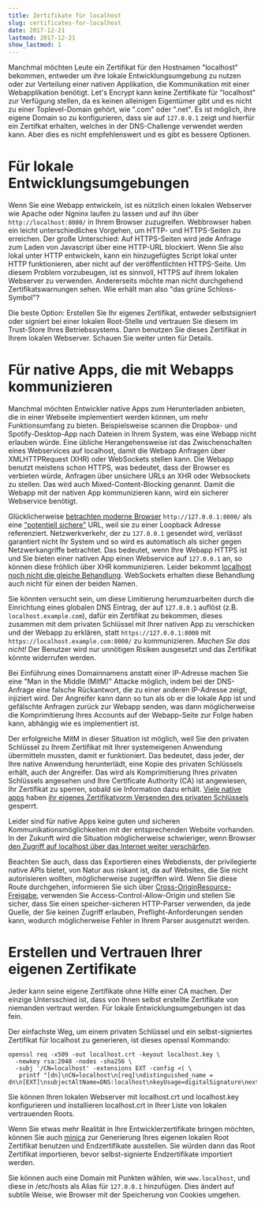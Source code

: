 ```yaml
---
title: Zertifikate für localhost
slug: certificates-for-localhost
date: 2017-12-21
lastmod: 2017-12-21
show_lastmod: 1
---
```



Manchmal möchten Leute ein Zertifikat für den Hostnamen "localhost" bekommen, entweder um ihre lokale Entwicklungsumgebung zu nutzen oder zur Verteilung einer nativen Applikation, die Kommunikation mit einer Webapplikation benötigt. Let's Encrypt kann keine Zertifikate für "localhost" zur Verfügung stellen, da es keinen alleinigen Eigentümer gibt und es nicht zu einer Toplevel-Domain gehört, wie ".com" oder ".net". Es ist möglich, ihre eigene Domain so zu konfigurieren, dass sie auf `127.0.0.1` zeigt und hierfür ein Zertifkat erhalten, welches in der DNS-Challenge verwendet werden kann. Aber dies es nicht empfehlenswert und es gibt es bessere Optionen.

# Für lokale Entwicklungsumgebungen

Wenn Sie eine Webapp entwickeln, ist es nützlich einen lokalen Webserver wie Apache oder Ngninx laufen zu lassen und auf ihn über `http://localhost:8000/` in Ihrem Browser zuzugreifen. Webbrowser haben ein leicht unterschiedliches Vorgehen, um HTTP- und HTTPS-Seiten zu erreichen. Der große Unterschied: Auf HTTPS-Seiten wird jede Anfrage zum Laden von Javascript über eine HTTP-URL blockiert. Wenn Sie also lokal unter HTTP entwickeln, kann ein hinzugefügtes Script lokal unter HTTP funktionieren, aber nicht auf der veröffentlichten HTTPS-Seite. Um diesem Problem vorzubeugen, ist es sinnvoll, HTTPS auf ihrem lokalen Webserver zu verwenden. Andererseits möchte man nicht durchgehend Zertifikatswarnungen sehen. Wie erhält man also "das grüne Schloss-Symbol"?

Die beste Option: Erstellen Sie Ihr eigenes Zertifikat, entweder selbstsigniert oder signiert bei einer lokalen Root-Stelle und vertrauen Sie diesem im Trust-Store Ihres Betriebssystems. Dann benutzen Sie dieses Zertifikat in Ihrem lokalen Webserver. Schauen Sie weiter unten für Details.

# Für native Apps, die mit Webapps kommunizieren

Manchmal möchten Entwickler native Apps zum Herunterladen anbieten, die in einer Webseite implementiert werden können, um mehr Funktionsumfang zu bieten. Beispielsweise scannen die Dropbox- und Spotify-Desktop-App nach Dateien in Ihrem System, was eine Webapp nicht erlauben würde. Eine übliche Herangehensweise ist das Zwischenschalten eines Webservices auf localhost, damit die Webapp Anfragen über XMLHTTPRequest (XHR) oder WebSockets stellen kann. Die Webapp benutzt meistens schon HTTPS, was bedeutet, dass der Browser es verbieten würde, Anfragen über unsichere URLs an XHR oder Websockets zu stellen. Das wird auch Mixed-Content-Blocking genannt. Damit die Webapp mit der nativen App kommunizieren kann, wird ein sicherer Webservice benötigt.

Glücklicherweise [betrachten moderne Browser][mcb-localhost] `http://127.0.0.1:8000/` als eine ["potentiell sichere"][secure-contexts] URL, weil sie zu einer Loopback Adresse referenziert. Netzwerkverkehr, der zu `127.0.0.1` gesendet wird, verlässt garantiert nicht Ihr System und so wird es automatisch als sicher gegen Netzwerkangriffe betrachtet. Das bedeutet, wenn Ihre Webapp HTTPS ist und Sie bieten einer nativen App einen Webservice auf `127.0.0.1` an, so können diese fröhlich über XHR kommunizieren. Leider bekommt [localhost noch nicht die gleiche Behandlung][let-localhost]. WebSockets erhalten diese Behandlung auch nicht für einen der beiden Namen.

Sie könnten versucht sein, um diese Limitierung herumzuarbeiten durch die Einrichtung eines globalen DNS Eintrag, der auf `127.0.0.1` auflöst (z.B. `localhost.example.com`), dafür ein Zertifikat zu bekommen, dieses zusammen mit dem privaten Schlüssel mit Ihrer nativen App zu verschicken und der Webapp zu erklären, statt `https://127.0.0.1:8000` mit `https://localhost.example.com:8000/` zu kommunizieren. *Machen Sie das nicht!* Der Benutzer wird nur unnötigen Risiken ausgesetzt und das Zertifikat könnte widerrufen werden.

Bei Einführung eines Domainnamens anstatt einer IP-Adresse machen Sie eine "Man in the Middle (MitM)" Attacke möglich, indem bei der DNS-Anfrage eine falsche Rückantwort, die zu einer anderen IP-Adresse zeigt, injiziert wird. Der Angreifer kann dann so tun als ob er die lokale App ist und gefälschte Anfragen zurück zur Webapp senden, was dann möglicherweise die Komprimitierung Ihres Accounts auf der Webapp-Seite zur Folge haben kann, abhängig wie es implementiert ist.

Der erfolgreiche MitM in dieser Situation ist möglich, weil Sie den privaten Schlüssel zu Ihrem Zertifikat mit Ihrer systemeigenen Anwendung übermitteln mussten, damit er funktioniert. Das bedeutet, dass jeder, der Ihre native Anwendung herunterlädt, eine Kopie des privaten Schlüssels erhält, auch der Angreifer. Das wird als Komprimitierung Ihres privaten Schlüssels angesehen und Ihre Certificate Authority (CA) ist angewiesen, Ihr Zertifikat zu sperren, sobald sie Information dazu erhält. [Viele native apps][mdsp1] haben [ihr eigenes Zertifikat][mdsp2][vorm Versenden des privaten Schlüssels][mdsp3] gesperrt.

Leider sind für native Apps keine guten und sicheren Kommunikationsmöglichkeiten mit der entsprechenden Website vorhanden. In der Zukunft wird die Situation möglicherweise schwieriger, wenn Browser [den Zugriff auf localhost über das Internet weiter verschärfen][tighten-access].

Beachten Sie auch, dass das Exportieren eines Webdiensts, der privilegierte native APIs bietet, von Natur aus riskant ist, da auf Websites, die Sie nicht autorisieren wollten, möglicherweise zugegriffen wird. Wenn Sie diese Route durchgehen, informieren Sie sich über [Cross-OriginResource-Freigabe][cors], verwenden Sie Access-Control-Allow-Origin und stellen Sie sicher, dass Sie einen speicher-sicheren HTTP-Parser verwenden, da jede Quelle, der Sie keinen Zugriff erlauben, Preflight-Anforderungen senden kann, wodurch möglicherweise Fehler in Ihrem Parser ausgenutzt werden.

# Erstellen und Vertrauen Ihrer eigenen Zertifikate

Jeder kann seine eigene Zertifikate ohne Hilfe einer CA machen. Der einzige Untersschied ist, dass von Ihnen selbst erstellte Zertifikate von niemanden vertraut werden. Für lokale Entwicklungsumgebungen ist das fein.

Der einfachste Weg, um einem privaten Schlüssel und ein selbst-signiertes Zertifikat für localhost zu generieren, ist dieses openssl Kommando:

    openssl req -x509 -out localhost.crt -keyout localhost.key \
      -newkey rsa:2048 -nodes -sha256 \
      -subj '/CN=localhost' -extensions EXT -config <( \
       printf "[dn]\nCN=localhost\n[req]\ndistinguished_name = dn\n[EXT]\nsubjectAltName=DNS:localhost\nkeyUsage=digitalSignature\nextendedKeyUsage=serverAuth")

Sie können Ihren lokalen Webserver mit localhost.crt und localhost.key konfigurieren und installieren localhost.crt in Ihrer Liste von lokalen vertrauenden Roots.

Wenn Sie etwas mehr Realität in Ihre Entwicklerzertifikate bringen möchten, können Sie auch [minica][minica] zur Generierung Ihres eigenen lokalen Root Zertifikat benutzen und Endzertifikate ausstellen. Sie würden dann das Root Zertifikat importieren, bevor selbst-signierte Endzertifikate importiert werden.

Sie können auch eine Domain mit Punkten wählen, wie `www.localhost`, und diese in /etc/hosts als Alias für `127.0.0.1` hinzufügen. Dies ändert auf subtile Weise, wie Browser mit der Speicherung von Cookies umgehen.

[mcb-localhost]: https://bugs.chromium.org/p/chromium/issues/detail?id=607878
[secure-contexts]: https://www.w3.org/TR/secure-contexts/#is-origin-trustworthy
[let-localhost]: https://tools.ietf.org/html/draft-ietf-dnsop-let-localhost-be-localhost-02
[mdsp1]: https://groups.google.com/d/msg/mozilla.dev.security.policy/eV89JXcsBC0/wsj5zpbbAQAJ
[mdsp2]: https://groups.google.com/d/msg/mozilla.dev.security.policy/T6emeoE-lCU/-k-A2dEdAQAJ
[mdsp3]: https://groups.google.com/d/msg/mozilla.dev.security.policy/pk039T_wPrI/tGnFDFTnCQAJ
[tighten-access]: https://bugs.chromium.org/p/chromium/issues/detail?id=378566
[minica]: https://github.com/jsha/minica
[cors]: https://developer.mozilla.org/en-US/docs/Web/HTTP/CORS
